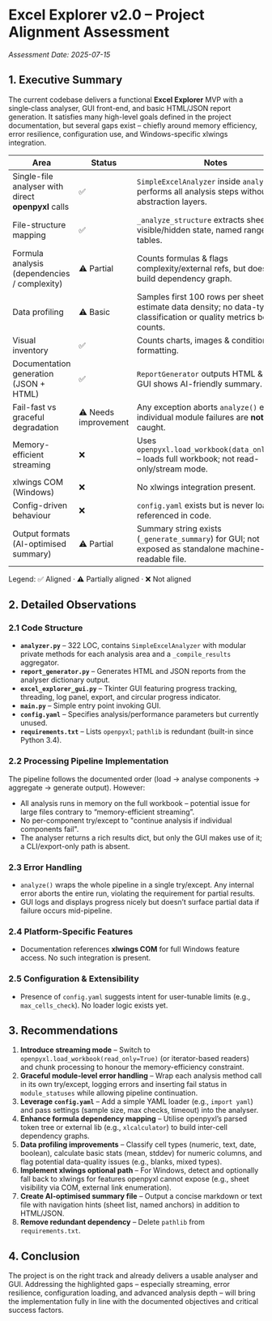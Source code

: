 # Excel Explorer v2.0 – Project Alignment Assessment

_Assessment Date: 2025-07-15_

## 1. Executive Summary
The current codebase delivers a functional **Excel Explorer** MVP with a single‐class analyser, GUI front-end, and basic HTML/JSON report generation. It satisfies many high-level goals defined in the project documentation, but several gaps exist – chiefly around memory efficiency, error resilience, configuration use, and Windows-specific xlwings integration.

| Area | Status | Notes |
|------|--------|-------|
| Single-file analyser with direct **openpyxl** calls | ✅ | `SimpleExcelAnalyzer` inside `analyzer.py` performs all analysis steps without extra abstraction layers. |
| File-structure mapping | ✅ | `_analyze_structure` extracts sheet lists, visible/hidden state, named ranges and tables. |
| Formula analysis (dependencies / complexity) | ⚠️ Partial | Counts formulas & flags complexity/external refs, but does **not** build dependency graph. |
| Data profiling | ⚠️ Basic | Samples first 100 rows per sheet to estimate data density; no data-type classification or quality metrics beyond counts. |
| Visual inventory | ✅ | Counts charts, images & conditional formatting. |
| Documentation generation (JSON + HTML) | ✅ | `ReportGenerator` outputs HTML & JSON; GUI shows AI-friendly summary. |
| Fail-fast vs graceful degradation | ⚠️ Needs improvement | Any exception aborts `analyze()` entirely; individual module failures are **not** caught. |
| Memory-efficient streaming | ❌ | Uses `openpyxl.load_workbook(data_only=True)` – loads full workbook; not read-only/stream mode. |
| xlwings COM (Windows) | ❌ | No xlwings integration present. |
| Config-driven behaviour | ❌ | `config.yaml` exists but is never loaded or referenced in code. |
| Output formats (AI-optimised summary) | ⚠️ Partial | Summary string exists (`_generate_summary`) for GUI; not exposed as standalone machine-readable file. |

Legend: ✅ Aligned · ⚠️ Partially aligned · ❌ Not aligned

## 2. Detailed Observations

### 2.1 Code Structure
* **`analyzer.py`** – 322 LOC, contains `SimpleExcelAnalyzer` with modular private methods for each analysis area and a `_compile_results` aggregator.
* **`report_generator.py`** – Generates HTML and JSON reports from the analyser dictionary output.
* **`excel_explorer_gui.py`** – Tkinter GUI featuring progress tracking, threading, log panel, export, and circular progress indicator.
* **`main.py`** – Simple entry point invoking GUI.
* **`config.yaml`** – Specifies analysis/performance parameters but currently unused.
* **`requirements.txt`** – Lists `openpyxl`; `pathlib` is redundant (built-in since Python 3.4).

### 2.2 Processing Pipeline Implementation
The pipeline follows the documented order (load → analyse components → aggregate → generate output). However:
* All analysis runs in memory on the full workbook – potential issue for large files contrary to “memory-efficient streaming”.
* No per-component try/except to "continue analysis if individual components fail".
* The analyser returns a rich results dict, but only the GUI makes use of it; a CLI/export-only path is absent.

### 2.3 Error Handling
* `analyze()` wraps the whole pipeline in a single try/except. Any internal error aborts the entire run, violating the requirement for partial results.
* GUI logs and displays progress nicely but doesn’t surface partial data if failure occurs mid-pipeline.

### 2.4 Platform-Specific Features
* Documentation references **xlwings COM** for full Windows feature access. No such integration is present.

### 2.5 Configuration & Extensibility
* Presence of `config.yaml` suggests intent for user-tunable limits (e.g., `max_cells_check`). No loader logic exists yet.

## 3. Recommendations
1. **Introduce streaming mode** – Switch to `openpyxl.load_workbook(read_only=True)` (or iterator-based readers) and chunk processing to honour the memory-efficiency constraint.
2. **Graceful module-level error handling** – Wrap each analysis method call in its own try/except, logging errors and inserting fail status in `module_statuses` while allowing pipeline continuation.
3. **Leverage `config.yaml`** – Add a simple YAML loader (e.g., `import yaml`) and pass settings (sample size, max checks, timeout) into the analyser.
4. **Enhance formula dependency mapping** – Utilise openpyxl’s parsed token tree or external lib (e.g., `xlcalculator`) to build inter-cell dependency graphs.
5. **Data profiling improvements** – Classify cell types (numeric, text, date, boolean), calculate basic stats (mean, stddev) for numeric columns, and flag potential data-quality issues (e.g., blanks, mixed types).
6. **Implement xlwings optional path** – For Windows, detect and optionally fall back to xlwings for features openpyxl cannot expose (e.g., sheet visibility via COM, external link enumeration).
7. **Create AI-optimised summary file** – Output a concise markdown or text file with navigation hints (sheet list, named anchors) in addition to HTML/JSON.
8. **Remove redundant dependency** – Delete `pathlib` from `requirements.txt`.

## 4. Conclusion
The project is on the right track and already delivers a usable analyser and GUI. Addressing the highlighted gaps – especially streaming, error resilience, configuration loading, and advanced analysis depth – will bring the implementation fully in line with the documented objectives and critical success factors.
